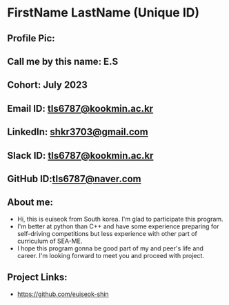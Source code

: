 # FirstName LastName (Unique ID)
## Profile Pic: 
## Call me by this name: E.S
## Cohort: July 2023
## Email ID: tls6787@kookmin.ac.kr
## LinkedIn: shkr3703@gmail.com
## Slack ID: tls6787@kookmin.ac.kr
## GitHub ID:tls6787@naver.com
## About me: 
- Hi, this is euiseok from South korea. I'm glad to participate this program.
- I'm better at python than C++ and have some experience preparing for self-driving competitions but less experience with other part of curriculum of SEA-ME.
- I hope this program gonna be good part of my and peer's life and career. I'm looking forward to meet you and proceed with project.
## Project Links:
- https://github.com/euiseok-shin
